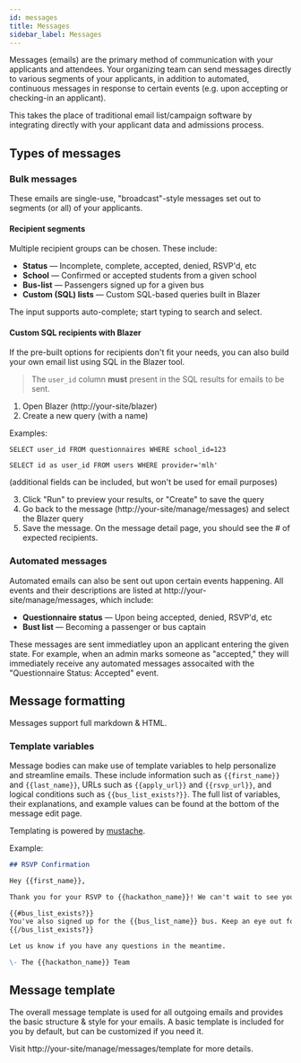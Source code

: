 ```yaml
---
id: messages
title: Messages
sidebar_label: Messages
---
```


Messages (emails) are the primary method of communication with your applicants and attendees. Your organizing team can send messages directly to various segments of your applicants, in addition to automated, continuous messages in response to certain events (e.g. upon accepting or checking-in an applicant).

This takes the place of traditional email list/campaign software by integrating directly with your applicant data and admissions process.

## Types of messages

### Bulk messages

These emails are single-use, "broadcast"-style messages set out to segments (or all) of your applicants.

#### Recipient segments

Multiple recipient groups can be chosen. These include:

* **Status** &mdash; Incomplete, complete, accepted, denied, RSVP'd, etc
* **School** &mdash; Confirmed or accepted students from a given school
* **Bus-list** &mdash; Passengers signed up for a given bus
* **Custom (SQL) lists** &mdash; Custom SQL-based queries built in Blazer

The input supports auto-complete; start typing to search and select.

#### Custom SQL recipients with Blazer

If the pre-built options for recipients don't fit your needs, you can also build your own email list using SQL in the Blazer tool.

>The `user_id` column **must** present in the SQL results for emails to be sent.

1. Open Blazer (http://your-site/blazer)
2. Create a new query (with a name)

Examples:

`SELECT user_id FROM questionnaires WHERE school_id=123`

`SELECT id as user_id FROM users WHERE provider='mlh'`

(additional fields can be included, but won't be used for email purposes)

3. Click "Run" to preview your results, or "Create" to save the query
4. Go back to the message (http://your-site/manage/messages) and select the Blazer query
5. Save the message. On the message detail page, you should see the # of expected recipients.

### Automated messages

Automated emails can also be sent out upon certain events happening. All events and their descriptions are listed at http://your-site/manage/messages, which include:

* **Questionnaire status** &mdash; Upon being accepted, denied, RSVP'd, etc
* **Bust list** &mdash; Becoming a passenger or bus captain

These messages are sent immediatley upon an applicant entering the given state. For example, when an admin marks someone as "accepted," they will immediately receive any automated messages assocaited with the "Questionnaire Status: Accepted" event.

## Message formatting

Messages support full markdown & HTML.

### Template variables

Message bodies can make use of template variables to help personalize and streamline emails. These include information such as `{{first_name}}` and `{{last_name}}`, URLs such as `{{apply_url}}` and `{{rsvp_url}}`, and logical conditions such as `{{bus_list_exists?}}`. The full list of variables, their explanations, and example values can be found at the bottom of the message edit page.

Templating is powered by [mustache](https://mustache.github.io/mustache.5.html).

Example:

```md
## RSVP Confirmation

Hey {{first_name}},

Thank you for your RSVP to {{hackathon_name}}! We can't wait to see you.

{{#bus_list_exists?}}
You've also signed up for the {{bus_list_name}} bus. Keep an eye out for more information closer to the event for pickup times & locations.
{{/bus_list_exists?}}

Let us know if you have any questions in the meantime.

\- The {{hackathon_name}} Team
```

## Message template

The overall message template is used for all outgoing emails and provides the basic structure & style for your emails. A basic template is included for you by default, but can be customized if you need it.

Visit http://your-site/manage/messages/template for more details.

